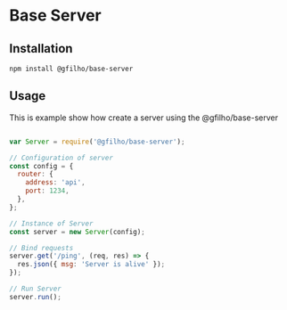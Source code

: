 # Base Server

## Installation

```bashp
npm install @gfilho/base-server
```
## Usage

This is example show how create a server using the @gfilho/base-server
``` js

var Server = require('@gfilho/base-server');

// Configuration of server
const config = {
  router: {
    address: 'api',
    port: 1234,
  },
};

// Instance of Server
const server = new Server(config);

// Bind requests
server.get('/ping', (req, res) => {
  res.json({ msg: 'Server is alive' });
});

// Run Server
server.run();
